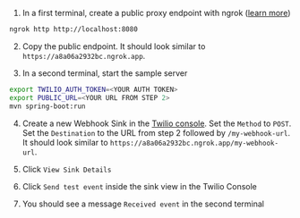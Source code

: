 1. In a first terminal, create a public proxy endpoint with ngrok ([learn more](https://dashboard.ngrok.com/get-started/setup/))

```bash
ngrok http http://localhost:8080
```

2. Copy the public endpoint. It should look similar to `https://a8a06a2932bc.ngrok.app`.

3. In a second terminal, start the sample server

```bash
export TWILIO_AUTH_TOKEN=<YOUR AUTH TOKEN>
export PUBLIC_URL=<YOUR URL FROM STEP 2>
mvn spring-boot:run
```

4. Create a new Webhook Sink in the [Twilio console](https://console.twilio.com/us1/develop/event-streams/sinks/new). Set the `Method` to `POST`. Set the `Destination` to the URL from step 2 followed by `/my-webhook-url`. It should look similar to `https://a8a06a2932bc.ngrok.app/my-webhook-url`.
   
5. Click `View Sink Details`

6. Click `Send test event` inside the sink view in the Twilio Console

7. You should see a message `Received event` in the second terminal
